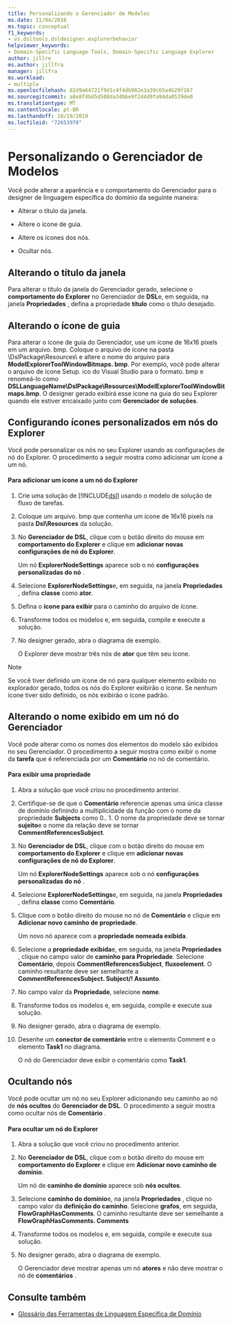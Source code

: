 ```yaml
---
title: Personalizando o Gerenciador de Modelos
ms.date: 11/04/2016
ms.topic: conceptual
f1_keywords:
- vs.dsltools.dsldesigner.explorerbehavior
helpviewer_keywords:
- Domain-Specific Language Tools, Domain-Specific Language Explorer
author: jillre
ms.author: jillfra
manager: jillfra
ms.workload:
- multiple
ms.openlocfilehash: 82d9a64721f9d1c4f4db982e3a39c65a4b29f167
ms.sourcegitcommit: a8e8f4bd5d508da34bbe9f2d4d9fa94da0539de0
ms.translationtype: MT
ms.contentlocale: pt-BR
ms.lasthandoff: 10/19/2019
ms.locfileid: "72653978"
---
```

# <a name="customizing-the-model-explorer"></a>Personalizando o Gerenciador de Modelos
Você pode alterar a aparência e o comportamento do Gerenciador para o designer de linguagem específica do domínio da seguinte maneira:

- Alterar o título da janela.

- Altere o ícone de guia.

- Altere os ícones dos nós.

- Ocultar nós.

## <a name="changing-the-window-title"></a>Alterando o título da janela
 Para alterar o título da janela do Gerenciador gerado, selecione o **comportamento do Explorer** no Gerenciador de **DSL**e, em seguida, na janela **Propriedades** , defina a propriedade **título** como o título desejado.

## <a name="changing-the-tab-icon"></a>Alterando o ícone de guia
 Para alterar o ícone de guia do Gerenciador, use um ícone de 16x16 pixels em um arquivo. bmp. Coloque o arquivo de ícone na pasta \DslPackage\Resources\ e altere o nome do arquivo para **ModelExplorerToolWindowBitmaps. bmp**. Por exemplo, você pode alterar o arquivo de ícone Setup. ico do Visual Studio para o formato. bmp e renomeá-lo como **DSLLanguageName\DslPackage\Resources\ModelExplorerToolWindowBitmaps.bmp**. O designer gerado exibirá esse ícone na guia do seu Explorer quando ele estiver encaixado junto com **Gerenciador de soluções**.

## <a name="setting-custom-icons-on-explorer-nodes"></a>Configurando ícones personalizados em nós do Explorer
 Você pode personalizar os nós no seu Explorer usando as configurações de nó do Explorer. O procedimento a seguir mostra como adicionar um ícone a um nó.

#### <a name="to-add-an-icon-to-an-explorer-node"></a>Para adicionar um ícone a um nó do Explorer

1. Crie uma solução de [!INCLUDE[dsl](../modeling/includes/dsl_md.md)] usando o modelo de solução de fluxo de tarefas.

2. Coloque um arquivo. bmp que contenha um ícone de 16x16 pixels na pasta **Dsl\Resources** da solução.

3. No **Gerenciador de DSL**, clique com o botão direito do mouse em **comportamento do Explorer** e clique em **adicionar novas configurações de nó do Explorer**.

    Um nó **ExplorerNodeSettings** aparece sob o nó **configurações personalizadas do nó** .

4. Selecione **ExplorerNodeSettings**e, em seguida, na janela **Propriedades** , defina **classe** como **ator**.

5. Defina o **ícone para exibir** para o caminho do arquivo de ícone.

6. Transforme todos os modelos e, em seguida, compile e execute a solução.

7. No designer gerado, abra o diagrama de exemplo.

    O Explorer deve mostrar três nós de **ator** que têm seu ícone.

> [!NOTE]
> Se você tiver definido um ícone de nó para qualquer elemento exibido no explorador gerado, todos os nós do Explorer exibirão o ícone. Se nenhum ícone tiver sido definido, os nós exibirão o ícone padrão.

## <a name="changing-the-name-displayed-on-an-explorer-node"></a>Alterando o nome exibido em um nó do Gerenciador
 Você pode alterar como os nomes dos elementos do modelo são exibidos no seu Gerenciador. O procedimento a seguir mostra como exibir o nome da **tarefa** que é referenciada por um **Comentário** no nó de comentário.

#### <a name="to-display-a-property"></a>Para exibir uma propriedade

1. Abra a solução que você criou no procedimento anterior.

2. Certifique-se de que o **Comentário** referencie apenas uma única classe de domínio definindo a multiplicidade da função com o nome da propriedade **Subjects** como 0.. 1. O nome da propriedade deve se tornar **sujeito**e o nome da relação deve se tornar **CommentReferencesSubject**.

3. No **Gerenciador de DSL**, clique com o botão direito do mouse em **comportamento do Explorer** e clique em **adicionar novas configurações de nó do Explorer**.

     Um nó **ExplorerNodeSettings** aparece sob o nó **configurações personalizadas do nó** .

4. Selecione **ExplorerNodeSettings**e, em seguida, na janela **Propriedades** , defina **classe** como **Comentário**.

5. Clique com o botão direito do mouse no nó de **Comentário** e clique em **Adicionar novo caminho de propriedade**.

     Um novo nó aparece com a **propriedade nomeada exibida**.

6. Selecione a **propriedade exibida**e, em seguida, na janela **Propriedades** , clique no campo valor de **caminho para Propriedade**. Selecione **Comentário**, depois **CommentReferencesSubject**, **fluxoelement**. O caminho resultante deve ser semelhante a **CommentReferencesSubject. Subject/! Assunto**.

7. No campo valor da **Propriedade**, selecione **nome**.

8. Transforme todos os modelos e, em seguida, compile e execute sua solução.

9. No designer gerado, abra o diagrama de exemplo.

10. Desenhe um **conector de comentário** entre o elemento Comment e o elemento **Task1** no diagrama.

     O nó do Gerenciador deve exibir o comentário como **Task1**.

## <a name="hiding-nodes"></a>Ocultando nós
 Você pode ocultar um nó no seu Explorer adicionando seu caminho ao nó de **nós ocultos** do **Gerenciador de DSL**. O procedimento a seguir mostra como ocultar nós de **Comentário** .

#### <a name="to-hide-an-explorer-node"></a>Para ocultar um nó do Explorer

1. Abra a solução que você criou no procedimento anterior.

2. No **Gerenciador de DSL**, clique com o botão direito do mouse em **comportamento do Explorer** e clique em **Adicionar novo caminho de domínio**.

     Um nó de **caminho de domínio** aparece sob **nós ocultos**.

3. Selecione **caminho do domínio**e, na janela **Propriedades** , clique no campo valor da **definição do caminho**. Selecione **grafos**, em seguida, **FlowGraphHasComments**. O caminho resultante deve ser semelhante a **FlowGraphHasComments. Comments**

4. Transforme todos os modelos e, em seguida, compile e execute sua solução.

5. No designer gerado, abra o diagrama de exemplo.

     O Gerenciador deve mostrar apenas um nó **atores** e não deve mostrar o nó de **comentários** .

## <a name="see-also"></a>Consulte também

- [Glossário das Ferramentas de Linguagem Específica de Domínio](https://msdn.microsoft.com/ca5e84cb-a315-465c-be24-76aa3df276aa)